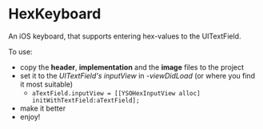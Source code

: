 HexKeyboard
===========

An iOS keyboard, that supports entering hex-values to the UITextField.


To use:
  - copy the **header**, **implementation** and the **image** files to the project
  - set it to the *UITextField's inputView* in *-viewDidLoad* (or where you find it most suitable)
    - ```aTextField.inputView = [[YSOHexInputView alloc] initWithTextField:aTextField];```
  - make it better
  - enjoy!

